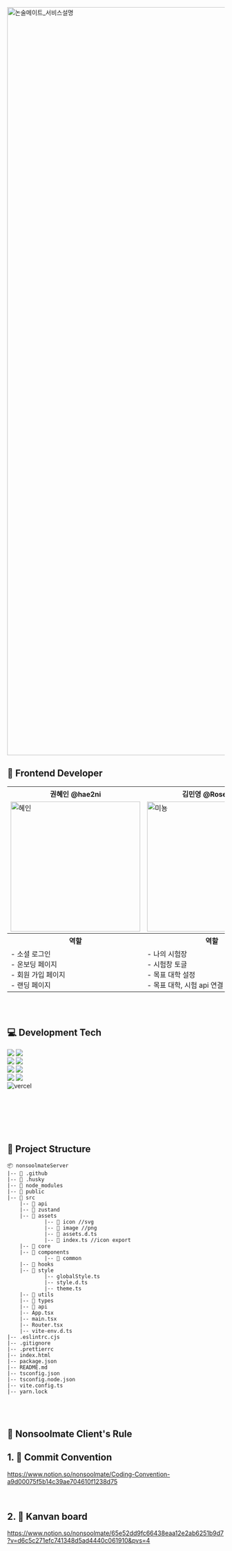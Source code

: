 <img width="1728" alt="논술메이트_서비스설명" src="https://github.com/nonsoolmate/NONSOOLMATE-CLIENT/assets/100409061/341aac17-544e-4d85-94c8-0a4b8dafc86c" />

<br>


## 📓 Frontend Developer
<div align="center">
	<table>
  <th>권혜인 @hae2ni</th>
	<th>김민영 @Rose-my</th>
  <th>박소영 @qwp0</th>
	<th>이시연 @SynthiaLee</th>
	<tr>
		<td><img width="300" alt="혜인" src="https://github.com/DO-SOPT-WEB/HyeinKwon/assets/100409061/68d412f0-111d-4310-ac4c-7a76303fca40">
    </td>
		<td><img width="300" alt="미뇽" src="https://github.com/DO-SOPT-WEB/HyeinKwon/assets/100409061/5d512583-c649-49d1-97ff-17789ae4de21">
    </td>
    	<td><img width="300" alt="소영" src="https://github.com/DO-SOPT-WEB/HyeinKwon/assets/100409061/4225b09c-ee34-4f35-90e7-8a9adf094ae9">
    </td>
    	<td><img width="300" alt="시연" src="https://github.com/DO-SOPT-WEB/HyeinKwon/assets/100409061/8378f02c-dbed-4dde-b7bd-f6e0214728b9">
    </td>
	</tr>
<th> 역할</th>
<th> 역할</th>
<tr>
<td>
- 소셜 로그인<br>
- 온보딩 페이지<br>
- 회원 가입 페이지<br>
- 랜딩 페이지<br>
</td>
<td>
- 나의 시험장<br>
- 시험창 토글<br>
- 목표 대학 설정<br>
- 목표 대학, 시험 api 연결<br>
</td>
  <td>
- 시험 보기 페이지<br>
- 타이머<br>
- 이미지 페이지네이션<br>
- 이미지 압축 업로드<br>
</td>
  <td>
- 첨삭, 해제 창<br>
- pdf viewer<br>
- pdf download<br>
- 컴포넌트 간 슬라이드<br>
</td>
</tr>
	</table>
</div>

<br>
<br>

## 💻 Development Tech
![](https://img.shields.io/badge/react-61DAFB.svg?style=for-the-badge&logo=react&logoColor=white) <img src="https://img.shields.io/badge/reactquery-FF4154?style=for-the-badge&logo=reactquery&logoColor=white">
<br>
<img src="https://img.shields.io/badge/typescript-3178C6?style=for-the-badge&logo=typescript&logoColor=white"> <img src="https://img.shields.io/badge/yarn-2C8EBB?style=for-the-badge&logo=yarn&logoColor=white">
<br>
<img src="https://img.shields.io/badge/styledcomponents-DB7093?style=for-the-badge&logo=styledcomponents&logoColor=white"> <img src="https://img.shields.io/badge/prettier-F7B93E?style=for-the-badge&logo=prettier&logoColor=white">
<br>
<img src="https://img.shields.io/badge/eslint-4B32C3?style=for-the-badge&logo=eslint&logoColor=white"> <img src="https://img.shields.io/badge/github-181717.svg?style=for-the-badge&logo=github&logoColor=white">
<br>
<img  alt="vercel" src="https://img.shields.io/badge/vercel-000000?style=for-the-badge&logo=vercel&logoColor=white">
<br>

<br><br>


<br><br>
## 📂 Project Structure
~~~
📦 nonsoolmateServer
|-- 📁 .github
|-- 📁 .husky
|-- 📁 node_modules
|-- 📁 public
|-- 📁 src
	|-- 📁 api 
	|-- 📁 zustand
	|-- 📁 assets
			|-- 📁 icon //svg
			|-- 📁 image //png
			|-- 📁 assets.d.ts
			|-- 📁 index.ts //icon export
	|-- 📁 core 
	|-- 📁 components
			|-- 📁 common
	|-- 📁 hooks 
	|-- 📁 style
			|-- globalStyle.ts
			|-- style.d.ts
			|-- theme.ts
	|-- 📁 utils 
	|-- 📁 types 
	|-- 📁 api
	|-- App.tsx
	|-- main.tsx
	|-- Router.tsx
	|-- vite-env.d.ts
|-- .eslintrc.cjs
|-- .gitignore
|-- .prettierrc
|-- index.html
|-- package.json
|-- README.md
|-- tsconfig.json 
|-- tsconfig.node.json
|-- vite.config.ts
|-- yarn.lock
~~~
<br><br>

## 🔐 Nonsoolmate Client's Rule

## 1. 👻 Commit Convention
https://www.notion.so/nonsoolmate/Coding-Convention-a9d00075f5b14c39ae704610f1238d75


<br>

## 2. 🐤 Kanvan board
https://www.notion.so/nonsoolmate/65e52dd9fc66438eaa12e2ab6251b9d7?v=d6c5c271efc741348d5ad4440c061910&pvs=4

